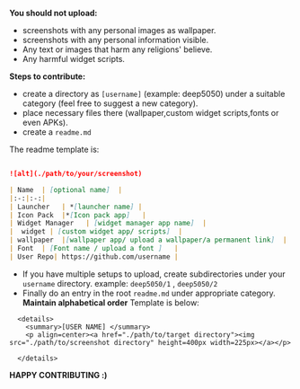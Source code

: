 **You should not upload:**
- screenshots with any personal images as wallpaper.
- screenshots with any personal information visible.
- Any text or images that harm any religions' believe.
- Any harmful widget scripts.


**Steps to contribute:**
- create a directory as `[username]` (example: deep5050) under a suitable category (feel free to suggest a new category).
- place necessary files there (wallpaper,custom widget scripts,fonts or even APKs).
- create a `readme.md` 

The readme template is: 

```md

![alt](./path/to/your/screenshot)

| Name  | [optional name]  |
|:-:|:-:|
| Launcher   | *[launcher name] |
| Icon Pack  |*[Icon pack app]   |
| Widget Manager   | [widget manager app name]  |
|  widget | [custom widget app/ scripts]  |
| wallpaper  |[wallpaper app/ upload a wallpaper/a permanent link]  |
| Font  | [Font name / upload a font ]   |
| User Repo| https://github.com/username |

```
- If you have multiple setups to upload, create subdirectories under your `username` directory. example: `deep5050/1` , `deep5050/2`
- Finally do an entry in the root `readme.md` under appropriate category. **Maintain alphabetical order** Template is below:


```
  <details>
    <summary>[USER NAME] </summary>
    <p align=center><a href="./path/to/target directory"><img src="./path/to/screenshot directory" height=400px width=225px></a></p>

  </details>
```


**HAPPY CONTRIBUTING :)**
